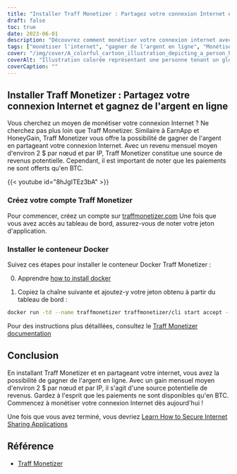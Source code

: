 ```yaml
---
title: "Installer Traff Monetizer : Partagez votre connexion Internet et gagnez de l'argent en ligne"
draft: false
toc: true
date: 2023-06-01
description: "Découvrez comment monétiser votre connexion internet avec Traff Monetizer et gagnez de l'argent sans effort, en offrant un flux de revenus potentiels grâce au partage de votre internet."
tags: ["monétiser l'internet", "gagner de l'argent en ligne", "Monétiseur de trafics", "partager une connexion internet", "revenus passifs", "Paiements en BTC", "gagner de l'argent à domicile", "partage de l'internet", "possibilités de gagner de l'argent en ligne", "gagner avec Traff Monetizer", "plateforme de monétisation", "gagner de l'argent sur internet", "gagner des revenus passifs", "monétisation sur internet", "gagner des bitcoins", "partager l'internet inutilisé", "flux de revenus sur internet", "gagner avec un conteneur Docker", "potentiel de gain en ligne", "réseau de partage de l'internet", "gagner avec un nœud par IP", "revenus basés sur l'internet", "Gagner des BTC", "internet revenue", "gagner de l'argent en partageant l'internet", "Tutoriel Traff Monetizer", "guide de monétisation sur internet", "gagner avec une connexion internet", "Création d'un compte Traff Monetizer", "Installation Docker de Traff Monetizer"]
cover: "/img/cover/A_colorful_cartoon_illustration_depicting_a_person_holding.png"
coverAlt: "Illustration colorée représentant une personne tenant un globe avec des lignes de réseau reliant divers appareils, représentant le concept de partage de l'internet et de gain d'argent."
coverCaption: ""
---
```


## Installer Traff Monetizer : Partagez votre connexion Internet et gagnez de l'argent en ligne

Vous cherchez un moyen de monétiser votre connexion Internet ? Ne cherchez pas plus loin que Traff Monetizer. Similaire à EarnApp et HoneyGain, Traff Monetizer vous offre la possibilité de gagner de l'argent en partageant votre connexion Internet. Avec un revenu mensuel moyen d'environ 2 $ par nœud et par IP, Traff Monetizer constitue une source de revenus potentielle. Cependant, il est important de noter que les paiements ne sont offerts qu'en BTC.

{{< youtube id="8hJgITEz3bA" >}}

### Créez votre compte Traff Monetizer
Pour commencer, créez un compte sur [traffmonetizer.com](https://traffmonetizer.com/?aff=242022) Une fois que vous avez accès au tableau de bord, assurez-vous de noter votre jeton d'application.

### Installer le conteneur Docker
Suivez ces étapes pour installer le conteneur Docker Traff Monetizer :

0. Apprendre [how to install docker](https://simeononsecurity.ch/other/creating-profitable-low-powered-crypto-miners/#installing-docker)

1. Copiez la chaîne suivante et ajoutez-y votre jeton obtenu à partir du tableau de bord :
```bash
docker run -td --name traffmonetizer traffmonetizer/cli start accept --token YOUR_TOKEN
```

Pour des instructions plus détaillées, consultez le [Traff Monetizer documentation](https://traffmonetizer.com/?aff=242022)


## Conclusion

En installant Traff Monetizer et en partageant votre internet, vous avez la possibilité de gagner de l'argent en ligne. Avec un gain mensuel moyen d'environ 2 $ par nœud et par IP, il s'agit d'une source potentielle de revenus. Gardez à l'esprit que les paiements ne sont disponibles qu'en BTC. Commencez à monétiser votre connexion Internet dès aujourd'hui !

Une fois que vous avez terminé, vous devriez [Learn How to Secure Internet Sharing Applications](https://simeononsecurity.ch/other/how-to-secure-internet-sharing-applications/)

## Référence

- [Traff Monetizer](https://traffmonetizer.com/?aff=242022)


